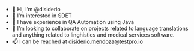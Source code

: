 - 👋 Hi, I’m @disiderio
- 👀 I’m interested in SDET
- 🌱 I have experience in QA Automation using Java
- 💞️ I’m looking to collaborate on projects related to language translations and anything related to linghistics and medical services software. 
- 📫 I can be reached at disiderio.mendoza@testpro.io 

<!---
disiderio/disiderio is a ✨ special ✨ repository because its `README.md` (this file) appears on your GitHub profile.
You can click the Preview link to take a look at your changes.
--->
